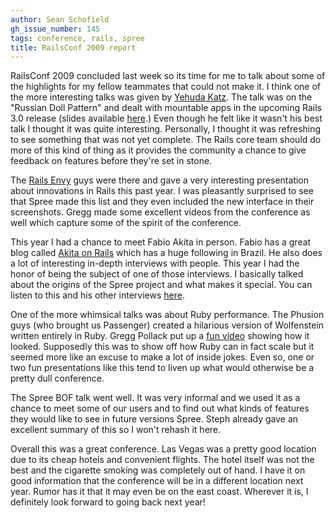 ```yaml
---
author: Sean Schofield
gh_issue_number: 145
tags: conference, rails, spree
title: RailsConf 2009 report
---
```


RailsConf 2009 concluded last week so its time for me to talk about some of the highlights for my fellow teammates that could not make it.  I think one of the more interesting talks was given by [Yehuda Katz](http://yehudakatz.com/).  The talk was on the "Russian Doll Pattern" and dealt with mountable apps in the upcoming Rails 3.0 release (slides available [here](http://yehudakatz.com/wp-content/uploads/2009/05/russiandolls.pdf).)  Even though he felt like it wasn't his best talk I thought it was quite interesting.  Personally, I thought it was refreshing to see something that was not yet complete.  The Rails core team should do more of this kind of thing as it provides the community a chance to give feedback on features before they're set in stone.

The [Rails Envy](http://railsenvy.com/) guys were there and gave a very interesting presentation about innovations in Rails this past year.  I was pleasantly surprised to see that Spree made this list and they even included the new interface in their screenshots.  Gregg made some excellent videos from the conference as well which capture some of the spirit of the conference.

This year I had a chance to meet Fabio Akita in person.  Fabio has a great blog called [Akita on Rails](http://www.akitaonrails.com/) which has a huge following in Brazil.  He also does a lot of interesting in-depth interviews with people.  This year I had the honor of being the subject of one of those interviews.  I basically talked about the origins of the Spree project and what makes it special.  You can listen to this and his other interviews [here](http://www.akitaonrails.com/2009/05/08/railsconf-09-exclusive-audio-interviews).

One of the more whimsical talks was about Ruby performance.  The Phusion guys (who brought us Passenger) created a hilarious version of Wolfenstein written entirely in Ruby.  Gregg Pollack put up a [fun video](http://railsenvy.com/2009/5/11/rubystein-ruby-meets-wolfenstein) showing how it looked.  Supposedly this was to show off how Ruby can in fact scale but it seemed more like an excuse to make a lot of inside jokes.  Even so, one or two fun presentations like this tend to liven up what would otherwise be a pretty dull conference.

The Spree BOF talk went well.  It was very informal and we used it as a chance to meet some of our users and to find out what kinds of features they would like to see in future versions Spree.  Steph already gave an excellent summary of this so I won't rehash it here.

Overall this was a great conference.  Las Vegas was a pretty good location due to its cheap hotels and convenient flights.  The hotel itself was not the best and the cigarette smoking was completely out of hand.  I have it on good information that the conference will be in a different location next year.  Rumor has it that it may even be on the east coast.  Wherever it is, I definitely look forward to going back next year!
